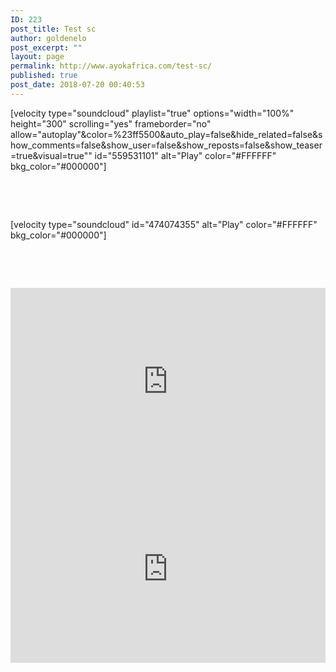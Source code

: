 ```yaml
---
ID: 223
post_title: Test sc
author: goldenelo
post_excerpt: ""
layout: page
permalink: http://www.ayokafrica.com/test-sc/
published: true
post_date: 2018-07-20 00:40:53
---
```

[velocity type="soundcloud" playlist="true" options="width="100%" height="300" scrolling="yes" frameborder="no" allow="autoplay"&amp;color=%23ff5500&amp;auto_play=false&amp;hide_related=false&amp;show_comments=false&amp;show_user=false&amp;show_reposts=false&amp;show_teaser=true&amp;visual=true"" id="559531101" alt="Play" color="#FFFFFF" bkg_color="#000000"]

&nbsp;

&nbsp;

[velocity type="soundcloud" id="474074355" alt="Play" color="#FFFFFF" bkg_color="#000000"]

&nbsp;

&nbsp;

<iframe src="https://w.soundcloud.com/player/?url=https%3A//api.soundcloud.com/tracks/474074355%3Fsecret_token%3Ds-zF5CN&amp;color=%23ff5500&amp;auto_play=false&amp;hide_related=false&amp;show_comments=true&amp;show_user=true&amp;show_reposts=false&amp;show_teaser=true&amp;visual=true" width="100%" height="300" frameborder="no" scrolling="no"></iframe>


<iframe width="100%" height="300" scrolling="no" frameborder="no" allow="autoplay" src="https://w.soundcloud.com/player/?url=https%3A//api.soundcloud.com/playlists/565011219%3Fsecret_token%3Ds-qmkLX&color=%23ff5500&auto_play=false&hide_related=false&show_comments=true&show_user=true&show_reposts=false&show_teaser=true&visual=true"></iframe>